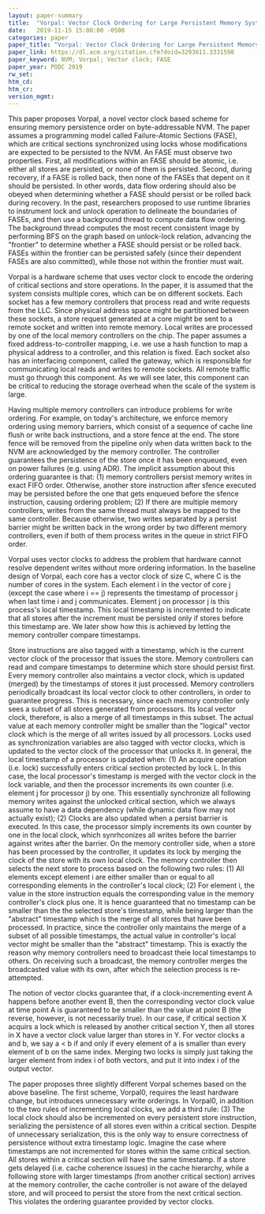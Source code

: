 ```yaml
---
layout: paper-summary
title:  "Vorpal: Vector Clock Ordering for Large Persistent Memory Systems"
date:   2019-11-15 15:08:00 -0500
categories: paper
paper_title: "Vorpal: Vector Clock Ordering for Large Persistent Memory Systems"
paper_link: https://dl.acm.org/citation.cfm?doid=3293611.3331598
paper_keyword: NVM; Vorpal; Vector clock; FASE
paper_year: PODC 2019
rw_set:
htm_cd:
htm_cr:
version_mgmt:
---
```


This paper proposes Vorpal, a novel vector clock based scheme for ensuring memory persistence order on byte-addressable 
NVM. The paper assumes a programming model called Failure-Atomic Sections (FASE), which are critical sections synchronized
using locks whose modifications are expected to be persisted to the NVM. An FASE must observe two properties. First, all
modifications within an FASE should be atomic, i.e. either all stores are persisted, or none of them is persisted. Second,
during recovery, if a FASE is rolled back, then none of the FASEs that depent on it should be persisted. In other words,
data flow ordering should also be obeyed when determining whether a FASE should persist or be rolled back during recovery.
In the past, researchers proposed to use runtime libraries to instrument lock and unlock operation to delineate the boundaries
of FASEs, and then use a background thread to compute data flow ordering. The background thread computes the most recent
consistent image by performing BFS on the graph based on unlock-lock relation, advancing the "frontier" to determine whether
a FASE should persist or be rolled back. FASEs within the frontier can be persisted safely (since their dependent FASEs
are also committed), while those not within the frontier must wait.

Vorpal is a hardware scheme that uses vector clock to encode the ordering of critical sections and store operations. 
In the paper, it is assumed that the system consists multiple cores, which can be on different sockets. Each socket
has a few memory controllers that process read and write requests from the LLC. Since physical address space might be 
partitioned between these sockets, a store request generated at a core might be sent to a remote socket and written
into remote memory. Local writes are processed by one of the local memory controllers on the chip. The paper assumes 
a fixed address-to-controller mapping, i.e. we use a hash function to map a physical address to a controller, and this 
relation is fixed. Each socket also has an interfacing component, called the gateway, which is responsible for communicating 
local reads and writes to remote sockets. All remote traffic must go thruogh this component. As we will see later, this
component can be critical to reducing the storage overhead when the scale of the system is large.

Having multiple memory controllers can introduce problems for write ordering. For example, on today's architecture, we 
enforce memory ordering using memory barriers, which consist of a sequence of cache line flush or write back instructions, 
and a store fence at the end. The store fence will be removed from the pipeline only when data written back to the NVM 
are acknowledged by the memory controller. The controller guarantees the persistence of the store once it has been 
enqueued, even on power failures (e.g. using ADR). The implicit assumption about this ordering guarantee is that: (1) memory
controllers persist memory writes in exact FIFO order. Otherwise, another store instruction after sfence executed may be 
persisted before the one that gets enqueued before the sfence instruction, causing ordering problem; (2) If there are 
multiple memory controllers, writes from the same thread must always be mapped to the same controller. Because otherwise,
two writes separated by a persist barrier might be written back in the wrong order by two different memory controllers,
even if both of them process writes in the queue in strict FIFO order. 

Vorpal uses vector clocks to address the problem that hardware cannot resolve dependent writes without more ordering
information. In the baseline design of Vorpal, each core has a vector clock of size C, where C is the number of cores
in the system. Each element i in the vector of core j (except the case where i == j) represents the timestamp of processor 
j when last time i and j communicates. Element j on processor j is this process's local timestamp. This local timestamp
is incremented to indicate that all stores after the increment must be persisted only if stores before this timestamp
are. We later show how this is achieved by letting the memory controller compare timestamps. 

Store instructions are also tagged with a timestamp, which is the current vector clock of the processor that issues the 
store. Memory controllers can read and compare timestamps to determine which store should persist first. Every memory
controller also maintains a vector clock, which is updated (merged) by the timestamps of stores it just processed. Memory
controllers periodically broadcast its local vector clock to other controllers, in order to guarantee progress. This is 
necessary, since each memory controller only sees a subset of all stores generated from processors. Its local vector
clock, therefore, is also a merge of all timestamps in this subset. The actual value at each memory controller might
be smaller than the "logical" vector clock which is the merge of all writes issued by all processors. Locks used
as synchronization variables are also tagged with vector clocks, which is updated to the vector clock of the processor
that unlocks it. In general, the local timestamp of a processor is updated when: (1) An acquire operation (i.e. lock) 
successfully enters critical section protected by lock L. In this case, the local processor's timestamp is merged with
the vector clock in the lock variable, and then the processor increments its own counter (i.e. element j for processor j)
by one. This essentially synchronize all following memory writes against the unlocked critical section, which we always
assume to have a data dependency (while dynamic data flow may not actually exist); (2) Clocks are also updated when
a persist barrier is executed. In this case, the processor simply increments its own counter by one in the local clock, 
which synrhconizes all writes before the barrier against writes after the barrier. On the memory controller side, when
a store has been processed by the controller, it updates its lock by merging the clock of the store with its own local 
clock. The memory controller then selects the next store to process based on the following two rules: (1) All elements 
except element i are either smaller than or equal to all corresponding elements in the controller's local clock; 
(2) For element i, the value in the store instruction equals the corresponding value in the memory controller's clock 
plus one. It is hence guaranteed that no timestamp can be smaller than the the selected store's timestamp, while being
larger than the "abstract" timestamp which is the merge of all stores that have been processed. In practice, since 
the controller only maintains the merge of a subset of all possible timestamps, the actual value in controller's 
local vector might be smaller than the "abstract" timestamp. This is exactly the reason why memory controllers 
need to broadcast theie local timestamps to others. On receiving such a broadcast, the memory controller merges the 
broadcasted value with its own, after which the selection process is re-attempted.

The notion of vector clocks guarantee that, if a clock-incrementing event A happens before another event B, then the 
corresponding vector clock value at time point A is guaranteed to be smaller than the value at point B (the reverse,
however, is not necessarily true). In our case, if critical section X acquirs a lock which is released by another critical 
section Y, then all stores in X have a vector clock value larger than stores in Y. For vector clocks a and b, we say a < b 
if and only if every element of a is smaller than every element of b on the same index. Merging two locks is simply
just taking the larger element from index i of both vectors, and put it into index i of the output vector.

The paper proposes three slightly different Vorpal schemes based on the above baseline. The first scheme, Vorpal0, requires 
the least hardware change, but introduces unnecessary write orderings. In Vorpal0, in addition to the two rules of 
incrementing local clocks, we add a third rule: (3) The local clock should also be incremented on every persistent store
instruction, serializing the persistence of all stores even within a critical section. Despite of unnecessary serialization,
this is the only way to ensure correctness of persistence without extra timestamp logic. Imagine the case where timestamps 
are not incremented for stores within the same critical section. All stores within a critical section will have the same 
timestamp. If a store gets delayed (i.e. cache coherence issues) in the cache hierarchy, while a following store with
larger timestamps (from another critical section) arrives at the memory controller, the cache controller is not aware
of the delayed store, and will proceed to persist the store from the next critical section. This violates the ordering
guarantee provided by vector clocks.